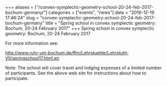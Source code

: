 +++
aliases = ["/convex-symplectic-geometry-school-20-24-feb-2017-bochum-germany/"]
categories = ["events", "news"]
date = "2016-12-19 17:46:24"
slug = "convex-symplectic-geometry-school-20-24-feb-2017-bochum-germany"
title = "Spring school in convex symplectic geometry: Bochum, 20-24 February 2017"
+++
Spring school in convex symplectic geometry: Bochum, 20-24 February 2017

For more information see:

<http://www.ruhr-uni-bochum.de/ffm/Lehrstuehle/Lehrstuhl-VII/springschool17.html.en>

Note: The school will cover travel and lodging expenses of a limited
number of participants. See the above web site for instructions about
how to participate.

 
